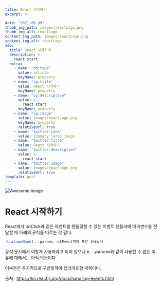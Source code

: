 ```yaml
---
title: React 시작하기
excerpt: >-

date: "2021-06-09"
thumb_img_path: images/reactLogo.png
thumb_img_alt: reactLogo
content_img_path: images/reactLogo.png
content_img_alt: reactLogo
seo:
  title: React 시작하기
  description: >-
    react start
  extra:
    - name: "og:type"
      value: article
      keyName: property
    - name: "og:title"
      value: React 시작하기
      keyName: property
    - name: "og:description"
      value: >-
        react start
      keyName: property
    - name: "og:image"
      value: images/reactLogo.png
      keyName: property
      relativeUrl: true
    - name: "twitter:card"
      value: summary_large_image
    - name: "twitter:title"
      value: React 시작하기
    - name: "twitter:description"
      value: >-
        react start
    - name: "twitter:image"
      value: images/reactLogo.png
      relativeUrl: true
template: post
---
```


![Awesome image](../../../images/react-event-handler.png)

# React 시작하기

React에서 onClick과 같은 이벤트를 핸들링할 수 있는 이벤트 핸들러에 매개변수를 전달할 때 아래의 규칙을 따르는 것 같다.

```js
functionName(...params, e[Event객체 혹은 this])
```

공식 문서에서 이렇게 사용하라고 되어 있으나 e, ...params와 같이 사용할 수 없는 이유에 대해서는 아직 의문이다.

이부분은 추가적으로 구글링하여 업데이트할 계획이다.

출처 : https://ko.reactjs.org/docs/handling-events.html
